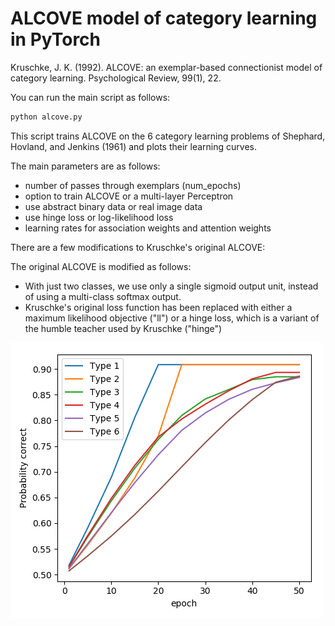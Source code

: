 # ALCOVE model of category learning in PyTorch

Kruschke, J. K. (1992). ALCOVE: an exemplar-based connectionist model of category learning. Psychological Review, 99(1), 22.

You can run the main script as follows:
```python
python alcove.py
```

This script trains ALCOVE on the 6 category learning problems of  Shephard, Hovland, and Jenkins (1961) and plots their learning curves.

The main parameters are as follows:
- number of passes through exemplars (num_epochs)
- option to train ALCOVE or a multi-layer Perceptron
- use abstract binary data or real image data
- use hinge loss or log-likelihood loss
- learning rates for association weights and attention weights

There are a few modifications to Kruschke's original ALCOVE:

The original ALCOVE is modified as follows:
- With just two classes, we use only a single sigmoid output unit, instead of using a multi-class softmax output.
- Kruschke's original loss function has been replaced with either a maximum likelihood objective ("ll") or a hinge loss, which is a variant of the humble teacher used by Kruschke ("hinge")

![learning curve](figure/SHJ.png)